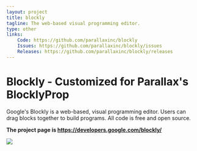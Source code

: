 ```yaml
---
layout: project
title: blockly
tagline: The web-based visual programming editor.
type: other
links:
    Code: https://github.com/parallaxinc/blockly
    Issues: https://github.com/parallaxinc/blockly/issues
    Releases: https://github.com/parallaxinc/blockly/releases
---
```

# Blockly - Customized for Parallax's BlocklyProp

Google's Blockly is a web-based, visual programming editor.  Users can drag
blocks together to build programs.  All code is free and open source.

**The project page is https://developers.google.com/blockly/**

![](https://developers.google.com/blockly/images/sample.png)

